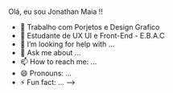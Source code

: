 Olá, eu sou Jonathan Maia !!

- 🔭 Trabalho com Porjetos e Design Grafico
- 📘 Estudante de UX UI e Front-End - E.B.A.C
- 🤔 I’m looking for help with ...
- 💬 Ask me about ...
- 📫 How to reach me: ...
- 😄 Pronouns: ...
- ⚡ Fun fact: ...
-->

